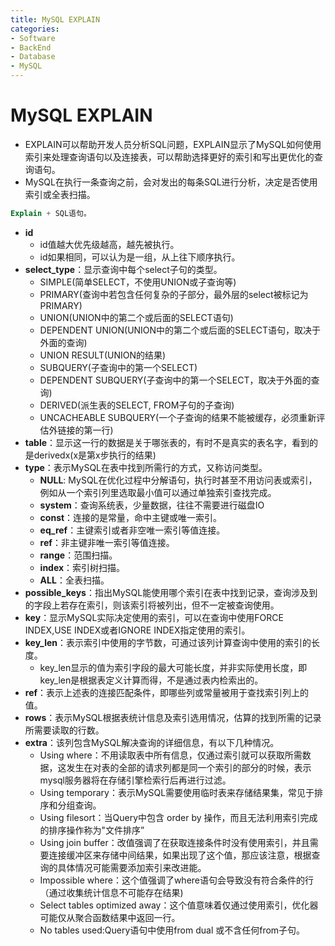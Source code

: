 ```yaml
---
title: MySQL EXPLAIN
categories:
- Software
- BackEnd
- Database
- MySQL
---
```

# MySQL EXPLAIN

- EXPLAIN可以帮助开发人员分析SQL问题，EXPLAIN显示了MySQL如何使用索引来处理查询语句以及连接表，可以帮助选择更好的索引和写出更优化的查询语句。
- MySQL在执行一条查询之前，会对发出的每条SQL进行分析，决定是否使用索引或全表扫描。

```sql
Explain + SQL语句。
```

-  **id**
    - id值越大优先级越高，越先被执行。
    - id如果相同，可以认为是一组，从上往下顺序执行。
-  **select_type**：显示查询中每个select子句的类型。
    - SIMPLE(简单SELECT，不使用UNION或子查询等)
    - PRIMARY(查询中若包含任何复杂的子部分，最外层的select被标记为PRIMARY)
    - UNION(UNION中的第二个或后面的SELECT语句)
    - DEPENDENT UNION(UNION中的第二个或后面的SELECT语句，取决于外面的查询)
    - UNION RESULT(UNION的结果)
    - SUBQUERY(子查询中的第一个SELECT)
    - DEPENDENT SUBQUERY(子查询中的第一个SELECT，取决于外面的查询)
    - DERIVED(派生表的SELECT, FROM子句的子查询)
    - UNCACHEABLE SUBQUERY(一个子查询的结果不能被缓存，必须重新评估外链接的第一行)
-  **table**：显示这一行的数据是关于哪张表的，有时不是真实的表名字，看到的是derivedx(x是第x步执行的结果)
-  **type**：表示MySQL在表中找到所需行的方式，又称访问类型。
    -  **NULL**: MySQL在优化过程中分解语句，执行时甚至不用访问表或索引，例如从一个索引列里选取最小值可以通过单独索引查找完成。
    -  **system**：查询系统表，少量数据，往往不需要进行磁盘IO
    -  **const**：连接的是常量，命中主键或唯一索引。
    -  **eq_ref**：主键索引或者非空唯一索引等值连接。
    -  **ref**：非主键非唯一索引等值连接。
    -  **range**：范围扫描。
    -  **index**：索引树扫描。
    -  **ALL**：全表扫描。
-  **possible_keys**：指出MySQL能使用哪个索引在表中找到记录，查询涉及到的字段上若存在索引，则该索引将被列出，但不一定被查询使用。
-  **key**：显示MySQL实际决定使用的索引，可以在查询中使用FORCE INDEX,USE INDEX或者IGNORE INDEX指定使用的索引。
-  **key_len**：表示索引中使用的字节数，可通过该列计算查询中使用的索引的长度。
    -  key_len显示的值为索引字段的最大可能长度，并非实际使用长度，即key_len是根据表定义计算而得，不是通过表内检索出的。
-  **ref**：表示上述表的连接匹配条件，即哪些列或常量被用于查找索引列上的值。
-  **rows**：表示MySQL根据表统计信息及索引选用情况，估算的找到所需的记录所需要读取的行数。
-  **extra**：该列包含MySQL解决查询的详细信息，有以下几种情况。
    -  Using where：不用读取表中所有信息，仅通过索引就可以获取所需数据，这发生在对表的全部的请求列都是同一个索引的部分的时候，表示mysql服务器将在存储引擎检索行后再进行过滤。
    -  Using temporary：表示MySQL需要使用临时表来存储结果集，常见于排序和分组查询。
    -  Using filesort：当Query中包含 order by 操作，而且无法利用索引完成的排序操作称为"文件排序”
    -  Using join buffer：改值强调了在获取连接条件时没有使用索引，并且需要连接缓冲区来存储中间结果，如果出现了这个值，那应该注意，根据查询的具体情况可能需要添加索引来改进能。
    -  Impossible where：这个值强调了where语句会导致没有符合条件的行（通过收集统计信息不可能存在结果)
    -  Select tables optimized away：这个值意味着仅通过使用索引，优化器可能仅从聚合函数结果中返回一行。
    -  No tables used:Query语句中使用from dual 或不含任何from子句。
